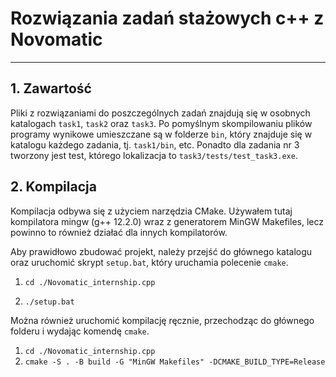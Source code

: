# Rozwiązania zadań stażowych c++ z Novomatic

***

## 1. Zawartość
Pliki z rozwiązaniami do poszczególnych zadań znajdują się w osobnych katalogach `task1`, `task2` oraz `task3`. Po pomyślnym skompilowaniu plików programy wynikowe umieszczane są w folderze `bin`, który znajduje się w katalogu każdego zadania, tj. `task1/bin`, etc. Ponadto dla zadania nr 3 tworzony jest test, którego lokalizacja to `task3/tests/test_task3.exe`.

## 2. Kompilacja
Kompilacja odbywa się z użyciem narzędzia CMake. Używałem tutaj kompilatora mingw (g++ 12.2.0) wraz z generatorem MinGW Makefiles, lecz powinno to również działać dla innych kompilatorów.

Aby prawidłowo zbudować projekt, należy przejść do głównego katalogu oraz uruchomić skrypt `setup.bat`, który uruchamia polecenie `cmake`.

1. `cd ./Novomatic_internship.cpp`

2. `./setup.bat`

Można również uruchomić kompilację ręcznie, przechodząc do głównego folderu i wydając komendę `cmake`.

1. `cd ./Novomatic_internship.cpp`
2. `cmake -S . -B build -G "MinGW Makefiles" -DCMAKE_BUILD_TYPE=Release`